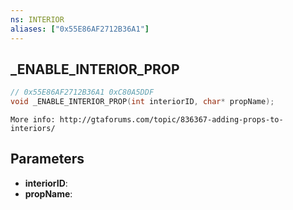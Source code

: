 ```yaml
---
ns: INTERIOR
aliases: ["0x55E86AF2712B36A1"]
---
```

## _ENABLE_INTERIOR_PROP

```c
// 0x55E86AF2712B36A1 0xC80A5DDF
void _ENABLE_INTERIOR_PROP(int interiorID, char* propName);
```

```
More info: http://gtaforums.com/topic/836367-adding-props-to-interiors/  
```

## Parameters
* **interiorID**: 
* **propName**: 

